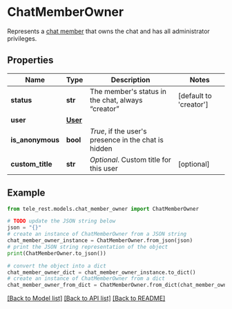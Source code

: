 # ChatMemberOwner

Represents a [chat member](https://core.telegram.org/bots/api/#chatmember) that owns the chat and has all administrator privileges.

## Properties

Name | Type | Description | Notes
------------ | ------------- | ------------- | -------------
**status** | **str** | The member&#39;s status in the chat, always “creator” | [default to 'creator']
**user** | [**User**](User.md) |  | 
**is_anonymous** | **bool** | *True*, if the user&#39;s presence in the chat is hidden | 
**custom_title** | **str** | *Optional*. Custom title for this user | [optional] 

## Example

```python
from tele_rest.models.chat_member_owner import ChatMemberOwner

# TODO update the JSON string below
json = "{}"
# create an instance of ChatMemberOwner from a JSON string
chat_member_owner_instance = ChatMemberOwner.from_json(json)
# print the JSON string representation of the object
print(ChatMemberOwner.to_json())

# convert the object into a dict
chat_member_owner_dict = chat_member_owner_instance.to_dict()
# create an instance of ChatMemberOwner from a dict
chat_member_owner_from_dict = ChatMemberOwner.from_dict(chat_member_owner_dict)
```
[[Back to Model list]](../README.md#documentation-for-models) [[Back to API list]](../README.md#documentation-for-api-endpoints) [[Back to README]](../README.md)


